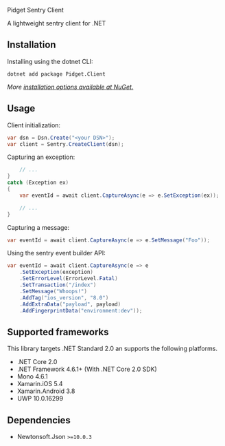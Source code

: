 Pidget Sentry Client

A lightweight sentry client for .NET

## Installation

Installing using the dotnet CLI:
```
dotnet add package Pidget.Client
``` 

*More [installation options available at NuGet.](https://www.nuget.org/packages/Pidget.Client/)*

## Usage

Client initialization:

```csharp
var dsn = Dsn.Create("<your DSN>");
var client = Sentry.CreateClient(dsn);
```

Capturing an exception:

```csharp
    // ...
}
catch (Exception ex)
{
    var eventId = await client.CaptureAsync(e => e.SetException(ex));

    // ...
}
```

Capturing a message:

```csharp
var eventId = await client.CaptureAsync(e => e.SetMessage("Foo"));
```

Using the sentry event builder API:

```csharp
var eventId = await client.CaptureAsync(e => e
    .SetException(exception)
    .SetErrorLevel(ErrorLevel.Fatal)
    .SetTransaction("/index")
    .SetMessage("Whoops!")
    .AddTag("ios_version", "8.0")
    .AddExtraData("payload", payload)
    .AddFingerprintData("environment:dev"));
```

## Supported frameworks

This library targets .NET Standard 2.0 an supports the following platforms.

- .NET Core 2.0
- .NET Framework 4.6.1+ (With .NET Core 2.0 SDK)
- Mono 4.6.1
- Xamarin.iOS 5.4
- Xamarin.Android 3.8
- UWP 10.0.16299

## Dependencies

- Newtonsoft.Json `>=10.0.3`
